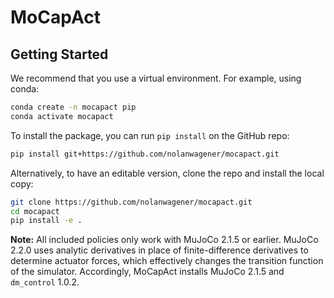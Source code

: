 # MoCapAct

## Getting Started
We recommend that you use a virtual environment.
For example, using conda:
```bash
conda create -n mocapact pip
conda activate mocapact
```

To install the package, you can run `pip install` on the GitHub repo:
```bash
pip install git+https://github.com/nolanwagener/mocapact.git
```

Alternatively, to have an editable version, clone the repo and install the local copy:
```bash
git clone https://github.com/nolanwagener/mocapact.git
cd mocapact
pip install -e .
```

**Note:** All included policies only work with MuJoCo 2.1.5 or earlier.
MuJoCo 2.2.0 uses analytic derivatives in place of finite-difference derivatives to determine actuator forces, which effectively changes the transition function of the simulator.
Accordingly, MoCapAct installs MuJoCo 2.1.5 and `dm_control` 1.0.2.
